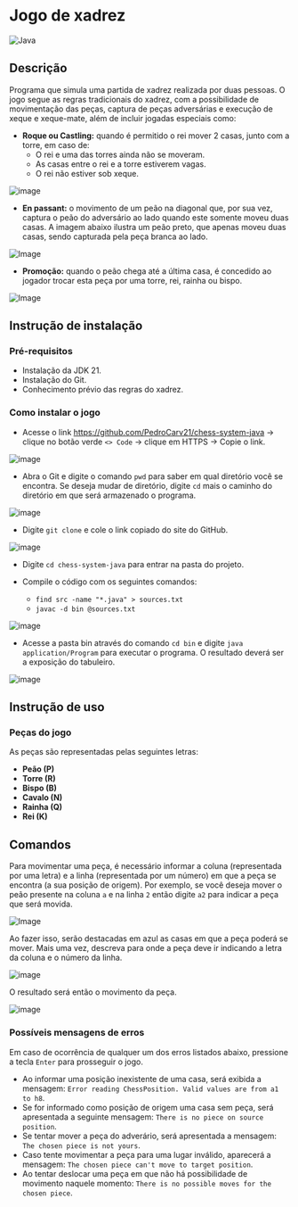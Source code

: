 # Jogo de xadrez

![Java](https://img.shields.io/badge/java-%23ED8B00.svg?style=for-the-badge&logo=openjdk&logoColor=white)

## Descrição

Programa que simula uma partida de xadrez realizada por duas pessoas. 
O jogo segue as regras tradicionais do xadrez, com a possibilidade de movimentação das peças, 
captura de peças adversárias e execução de xeque e xeque-mate, além de incluir jogadas especiais como:

- **Roque ou Castling:** quando é permitido o rei mover 2 casas, junto com a torre, em caso de:
  - O rei e uma das torres ainda não se moveram.
  - As casas entre o rei e a torre estiverem vagas.
  - O rei não estiver sob xeque.
    
![image](https://github.com/user-attachments/assets/1e947cbe-7e4e-4325-a9d4-12b08a63ea5e)

- **En passant:** o movimento de um peão na diagonal que, por sua vez, captura o peão do adversário ao lado quando este somente moveu duas casas.
A imagem abaixo ilustra um peão preto, que apenas moveu duas casas, sendo capturada pela peça branca ao lado.

![Image](https://github.com/user-attachments/assets/28cb9178-0d01-4a28-a43e-0ceffbded63e)

- **Promoção:** quando o peão chega até a última casa, é concedido ao jogador trocar esta peça por uma torre, rei, rainha ou bispo.

![Image](https://github.com/user-attachments/assets/92bfc90d-8841-4959-81d9-b0694ae314ae)

## Instrução de instalação
### Pré-requisitos

- Instalação da JDK 21.
- Instalação do Git.
- Conhecimento prévio das regras do xadrez.

### Como instalar o jogo

- Acesse o link https://github.com/PedroCarv21/chess-system-java -> clique no botão verde `<> Code` -> clique em HTTPS -> Copie o link.
  
![image](https://github.com/user-attachments/assets/e8bff929-a338-4c23-a24f-5b917556cdaa)

- Abra o Git e digite o comando `pwd` para saber em qual diretório você se encontra. Se deseja mudar de diretório, digite `cd` mais
o caminho do diretório em que será armazenado o programa.
  
![image](https://github.com/user-attachments/assets/59ee962a-6d70-48a2-a833-51131b1f4518)

- Digite `git clone` e cole o link copiado do site do GitHub.

![image](https://github.com/user-attachments/assets/3a24346f-ffa5-4233-95a1-d257473bb17c)

- Digite `cd chess-system-java` para entrar na pasta do projeto.
  
- Compile o código com os seguintes comandos:
  - `find src -name "*.java" > sources.txt`
  - `javac -d bin @sources.txt`

![image](https://github.com/user-attachments/assets/cb5d0ffc-b706-4172-b0e1-6677c53ac608)

- Acesse a pasta bin através do comando `cd bin` e digite `java application/Program` para executar o programa. O resultado deverá ser
a exposição do tabuleiro.

![image](https://github.com/user-attachments/assets/2135bd2b-fa8e-4bc8-acdb-24e59d3007f9)

## Instrução de uso

### Peças do jogo

As peças são representadas pelas seguintes letras:

- **Peão (P)**
- **Torre (R)**
- **Bispo (B)**
- **Cavalo (N)**
- **Rainha (Q)**
- **Rei (K)**

## Comandos

Para movimentar uma peça, é necessário informar a coluna (representada por uma letra) e a linha (representada por um número) em que a peça se encontra (a sua posição de origem).
Por exemplo, se você deseja mover o peão presente na coluna `a` e na linha `2` então digite `a2` para indicar a peça que será movida.

![Image](https://github.com/user-attachments/assets/c1d070d1-7878-4c2f-95ab-31cb04daed21)

Ao fazer isso, serão destacadas em azul as casas em que a peça poderá se mover. Mais uma vez, descreva para onde a peça deve ir indicando a letra da coluna e o número da linha.

![image](https://github.com/user-attachments/assets/bb4ddc09-7b54-4a9b-9f0b-321493adc158)

O resultado será então o movimento da peça.

![image](https://github.com/user-attachments/assets/68cd221f-fe20-4810-be53-aaa84aa3b9c6)

### Possíveis mensagens de erros

Em caso de ocorrência de qualquer um dos erros listados abaixo, pressione a tecla `Enter` para prosseguir o jogo.

- Ao informar uma posição inexistente de uma casa, será exibida a mensagem: `Error reading ChessPosition. Valid values are from a1 to h8`.
- Se for informado como posição de origem uma casa sem peça, será apresentada a seguinte mensagem: `There is no piece on source position`.
- Se tentar mover a peça do adverário, será apresentada a mensagem: `The chosen piece is not yours`.
- Caso tente movimentar a peça para uma lugar inválido, aparecerá a mensagem: `The chosen piece can't move to target position`.
- Ao tentar deslocar uma peça em que não há possibilidade de movimento naquele momento: `There is no possible moves for the chosen piece`.

